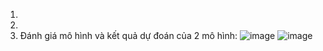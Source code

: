 1.
2.
3. Đánh giá mô hình và kết quả dự đoán của 2 mô hình:
![image](https://github.com/user-attachments/assets/13174058-c23e-4082-ac08-8370b57d4c6d)
![image](https://github.com/user-attachments/assets/ec0fb7e9-db81-40da-8346-4b8cd654f6d5)
